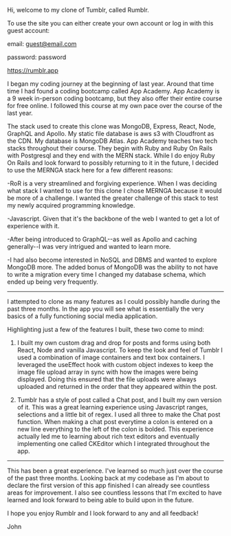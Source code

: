 Hi, welcome to my clone of Tumblr, called Rumblr.

To use the site you can either create your own account or log in
with this guest account:

email: guest@email.com

password: password

https://rumblr.app

I began my coding journey at the beginning of last year. Around that time time
I had found a coding bootcamp called App Academy. App Academy is a 9 week 
in-person coding bootcamp, but they also offer their entire course for free
online. I followed this course at my own pace over the course of the last year.

The stack used to create this clone was MongoDB, Express, React, Node, GraphQL and Apollo.
My static file database is aws s3 with Cloudfront as the CDN. My database is MongoDB Atlas.
App Academy teaches two tech stacks throughout their course. They begin with Ruby and Ruby
On Rails with Postgresql and they end with the MERN stack. While I do enjoy Ruby On Rails
and look forward to possibly returning to it in the future, I decided to use the
MERNGA stack here for a few different reasons:

-RoR is a very streamlined and forgiving experience. When I was deciding what stack
I wanted to use for this clone I chose MERNGA because it would be more of a challenge.
I wanted the greater challenge of this stack to test my newly acquired programming
knowledge.

-Javascript. Given that it's the backbone of the web I wanted to get a lot of 
experience with it.

-After being introduced to GraphQL--as well as Apollo and caching generally--I was 
very intrigued and wanted to learn more.

-I had also become interested in NoSQL and DBMS and wanted to explore MongoDB more. The
added bonus of MongoDB was the ability to not have to write a migration every time I 
changed my database schema, which ended up being very frequently.

---------------------------------------------------------------------------------------

I attempted to clone as many features as I could possibly handle during the past three months.
In the app you will see what is essentially the very basics of a fully functioning social
media application.

Highlighting just a few of the features I built, these two come to mind:

1) I built my own custom drag and drop for posts and forms using both React, Node and
   vanilla Javascript. To keep the look and feel of Tumblr I used a combination
   of image containers and text box containers. I leveraged the useEffect hook
   with custom object indexes to keep the image file upload array in sync with
   how the images were being displayed. Doing this ensured that the file uploads
   were always uploaded and returned in the order that they appeared within the post.
   
2) Tumblr has a style of post called a Chat post, and I built my own version of it.
   This was a great learning experience using Javascript ranges, selections and a
   little bit of regex. I used all three to make the Chat post function. When making
   a chat post everytime a colon is entered on a new line everything to the left of the colon
   is bolded. This experience actually led me to learning about rich text editors and eventually
   implementing one called CKEditor which I integrated throughout the app.
   
 ---------------------------------------------------------------------------------------
 
This has been a great experience. I've learned so much just over the course of the past three months.
Looking back at my codebase as I'm about to declare the first version of this app finished
I can already see countless areas for improvement. I also see countless lessons that I'm excited
to have learned and look forward to being able to build upon in the future.

I hope you enjoy Rumblr and I look forward to any and all feedback!

John










